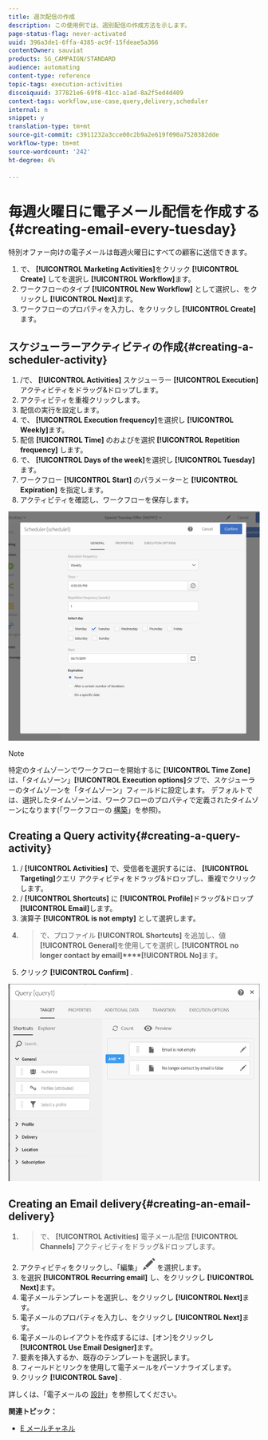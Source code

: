 ```yaml
---
title: 週次配信の作成
description: この使用例では、週別配信の作成方法を示します。
page-status-flag: never-activated
uuid: 396a3de1-6ffa-4385-ac9f-15fdeae5a366
contentOwner: sauviat
products: SG_CAMPAIGN/STANDARD
audience: automating
content-type: reference
topic-tags: execution-activities
discoiquuid: 377821e6-69f8-41cc-a1ad-8a2f5ed4d409
context-tags: workflow,use-case,query,delivery,scheduler
internal: n
snippet: y
translation-type: tm+mt
source-git-commit: c3911232a3cce00c2b9a2e619f090a7520382dde
workflow-type: tm+mt
source-wordcount: '242'
ht-degree: 4%

---
```



# 毎週火曜日に電子メール配信を作成する{#creating-email-every-tuesday}

特別オファー向けの電子メールは毎週火曜日にすべての顧客に送信できます。

1. で、 **[!UICONTROL Marketing Activities]**&#x200B;をクリック **[!UICONTROL Create]** してを選択し **[!UICONTROL Workflow]**&#x200B;ます。
1. ワークフローのタイプ **[!UICONTROL New Workflow]** として選択し、をクリックし **[!UICONTROL Next]**&#x200B;ます。
1. ワークフローのプロパティを入力し、をクリックし **[!UICONTROL Create]**&#x200B;ます。

## スケジューラーアクティビティの作成{#creating-a-scheduler-activity}

1. /で、 **[!UICONTROL Activities]** スケジューラー **[!UICONTROL Execution]**[](../../automating/using/scheduler.md) アクティビティをドラッグ&amp;ドロップします。
1. アクティビティを重複クリックします。
1. 配信の実行を設定します。
1. で、 **[!UICONTROL Execution frequency]**&#x200B;を選択し **[!UICONTROL Weekly]**&#x200B;ます。
1. 配信 **[!UICONTROL Time]** のおよびを選択 **[!UICONTROL Repetition frequency]** します。
1. で、 **[!UICONTROL Days of the week]**&#x200B;を選択し **[!UICONTROL Tuesday]**&#x200B;ます。
1. ワークフロー **[!UICONTROL Start]** のパラメーターと **[!UICONTROL Expiration]** を指定します。
1. アクティビティを確認し、ワークフローを保存します。

![](assets/scheduler_properties.png)

>[!NOTE]
>
>特定のタイムゾーンでワークフローを開始するに **[!UICONTROL Time Zone]**&#x200B;は、「タイムゾーン」**[!UICONTROL Execution options]**&#x200B;タブで、スケジューラーのタイムゾーンを「タイムゾーン」フィールドに設定します。 デフォルトでは、選択したタイムゾーンは、ワークフローのプロパティで定義されたタイムゾーンになります(「ワークフローの [構築](../../automating/using/building-a-workflow.md)」を参照)。

## Creating a Query activity{#creating-a-query-activity}

1. / **[!UICONTROL Activities]** で、受信者を選択するには、 **[!UICONTROL Targeting]**&#x200B;クエリ [](../../automating/using/query.md) アクティビティをドラッグ&amp;ドロップし、重複でクリックします。
1. / **[!UICONTROL Shortcuts]** に **[!UICONTROL Profile]**&#x200B;ドラッグ&amp;ドロップ **[!UICONTROL Email]**&#x200B;します。
1. 演算子 **[!UICONTROL is not empty]** として選択します。
1. >で、プロファイル **[!UICONTROL Shortcuts]** を追加し、値 **[!UICONTROL General]**&#x200B;を使用してを選択し **[!UICONTROL no longer contact by email]****[!UICONTROL No]**&#x200B;ます。
1. クリック **[!UICONTROL Confirm]** .

![](assets/wf-complement-query.png)

## Creating an Email delivery{#creating-an-email-delivery}

1. >で、 **[!UICONTROL Activities]** 電子メール配信 **[!UICONTROL Channels]**[](../../automating/using/email-delivery.md) アクティビティをドラッグ&amp;ドロップします。
1. アクティビティをクリックし、「編集」 ![](assets/edit_darkgrey-24px.png) を選択します。
1. を選択 **[!UICONTROL Recurring email]** し、をクリックし **[!UICONTROL Next]**&#x200B;ます。
1. 電子メールテンプレートを選択し、をクリックし **[!UICONTROL Next]**&#x200B;ます。
1. 電子メールのプロパティを入力し、をクリックし **[!UICONTROL Next]**&#x200B;ます。
1. 電子メールのレイアウトを作成するには、[オン]をクリックし **[!UICONTROL Use Email Designer]**&#x200B;ます。
1. 要素を挿入するか、既存のテンプレートを選択します。
1. フィールドとリンクを使用して電子メールをパーソナライズします。
1. クリック **[!UICONTROL Save]** .

詳しくは、「電子メールの [設計](../../designing/using/designing-from-scratch.md#designing-an-email-content-from-scratch)」を参照してください。

**関連トピック：**

* [E メールチャネル](../../channels/using/creating-an-email.md)
